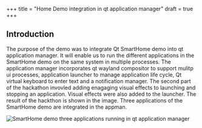 +++
title = "Home Demo integration in qt application manager"
draft = true
+++

## Introduction

The purpose of the demo was to integrate Qt SmartHome demo into qt application manager. It will enable us to run the different applications in the SmartHome demo on the same system in multiple processes. The application manager incorporates qt wayland compositor to support mulitp ui processes, application launcher to manage application life cycle, Qt virtual keyboard to enter text and a notification manager.
The second part of the hackathon invovled adding enagaging visual effects to launching and stopping an application. Visual effects were also added to the launcher.
The result of the hackthon is shown in the image. Three applications of the SmartHome demo are integrated in the appman.

![SmartHome demo three applications running in qt application manager](/home/hullah/quickstart/assets/Images/smart_home_demo_appman.png "SmartHome demo in qt application manager")

 
